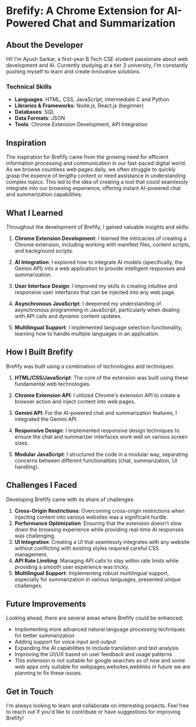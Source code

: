 # Brefify: A Chrome Extension for AI-Powered Chat and Summarization

## About the Developer

Hi! I'm Ayush Sarkar, a first-year B.Tech CSE student passionate about web development and AI. Currently studying at a tier 3 university, I'm constantly pushing myself to learn and create innovative solutions.

### Technical Skills
- **Languages**: HTML, CSS, JavaScript, intermediate C and Python
- **Libraries & Frameworks**: Node.js, React.js (beginner)
- **Databases**: SQL
- **Data Formats**: JSON
- **Tools**: Chrome Extension Development, API Integration

## Inspiration

The inspiration for Brefify came from the growing need for efficient information processing and communication in our fast-paced digital world. As we browse countless web pages daily, we often struggle to quickly grasp the essence of lengthy content or need assistance in understanding complex topics. This led to the idea of creating a tool that could seamlessly integrate into our browsing experience, offering instant AI-powered chat and summarization capabilities.

## What I Learned

Throughout the development of Brefify, I gained valuable insights and skills:

1. **Chrome Extension Development**: I learned the intricacies of creating a Chrome extension, including working with manifest files, content scripts, and background scripts.

2. **AI Integration**: I explored how to integrate AI models (specifically, the Gemini API) into a web application to provide intelligent responses and summarization.

3. **User Interface Design**: I improved my skills in creating intuitive and responsive user interfaces that can be injected into any web page.

4. **Asynchronous JavaScript**: I deepened my understanding of asynchronous programming in JavaScript, particularly when dealing with API calls and dynamic content updates.

5. **Multilingual Support**: I implemented language selection functionality, learning how to handle multiple languages in an application.

## How I Built Brefify

Brefify was built using a combination of technologies and techniques:

1. **HTML/CSS/JavaScript**: The core of the extension was built using these fundamental web technologies.

2. **Chrome Extension API**: I utilized Chrome's extension API to create a browser action and inject content into web pages.

3. **Gemini API**: For the AI-powered chat and summarization features, I integrated the Gemini API.

4. **Responsive Design**: I implemented responsive design techniques to ensure the chat and summarizer interfaces work well on various screen sizes.

5. **Modular JavaScript**: I structured the code in a modular way, separating concerns between different functionalities (chat, summarization, UI handling).

## Challenges I Faced

Developing Brefify came with its share of challenges:

1. **Cross-Origin Restrictions**: Overcoming cross-origin restrictions when injecting content into various websites was a significant hurdle.
2. **Performance Optimization**: Ensuring that the extension doesn't slow down the browsing experience while providing real-time AI responses was challenging.
3. **UI Integration**: Creating a UI that seamlessly integrates with any website without conflicting with existing styles required careful CSS management.
4. **API Rate Limiting**: Managing API calls to stay within rate limits while providing a smooth user experience was tricky.
5. **Multilingual Support**: Implementing robust multilingual support, especially for summarization in various languages, presented unique challenges.


## Future Improvements

Looking ahead, there are several areas where Brefify could be enhanced:

- Implementing more advanced natural language processing techniques for better summarization
- Adding support for voice input and output
- Expanding the AI capabilities to include translation and text analysis
- Improving the UI/UX based on user feedback and usage patterns
- This extension is not suitable for google searches as of now and some web apps only suitable for webpages,websites,weblinks in future we are planning to fix these issues.

## Get in Touch

I'm always looking to learn and collaborate on interesting projects. Feel free to reach out if you'd like to contribute or have suggestions for improving Brefify!
